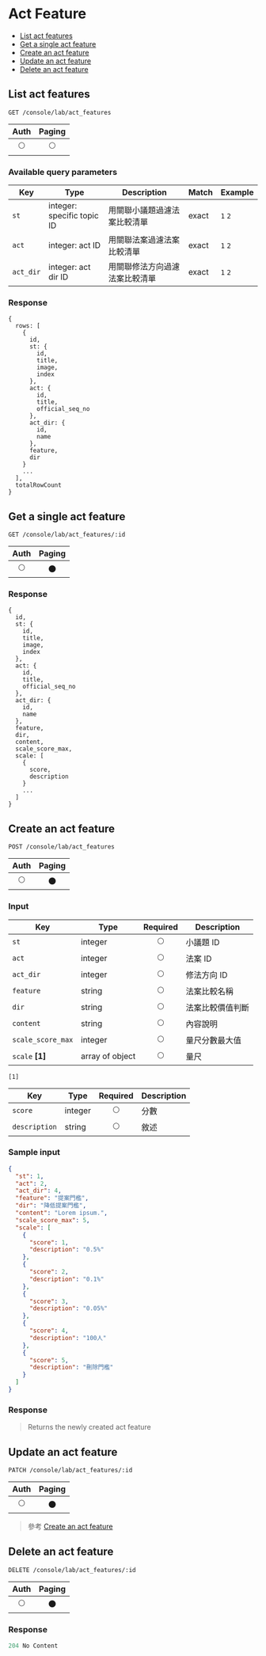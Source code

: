 # Act Feature

- [List act features](#list-act-features)
- [Get a single act feature](#get-a-single-act-feature)
- [Create an act feature](#create-an-act-feature)
- [Update an act feature](#update-an-act-feature)
- [Delete an act feature](#delete-an-act-feature)

## List act features
```
GET /console/lab/act_features
```

| Auth | Paging |
| :---: | :---: |
| 🌕 | 🌕 |

### Available query parameters

| Key | Type | Description | Match | Example |
| --- | --- | --- | --- | --- |
| `st` | integer: specific topic ID | 用關聯小議題過濾法案比較清單 | exact | `1` `2` |
| `act` | integer: act ID | 用關聯法案過濾法案比較清單 | exact | `1` `2` |
| `act_dir` | integer: act dir ID | 用關聯修法方向過濾法案比較清單 | exact | `1` `2` |

### Response
```
{
  rows: [
    {
      id,
      st: {
        id,
        title,
        image,
        index
      },
      act: {
        id,
        title,
        official_seq_no
      },
      act_dir: {
        id,
        name
      },
      feature,
      dir
    }
    ...
  ],
  totalRowCount
}
```

## Get a single act feature
```
GET /console/lab/act_features/:id
```

| Auth | Paging |
| :---: | :---: |
| 🌕 | 🌑 |

### Response
```
{
  id,
  st: {
    id,
    title,
    image,
    index
  },
  act: {
    id,
    title,
    official_seq_no
  },
  act_dir: {
    id,
    name
  },
  feature,
  dir,
  content,
  scale_score_max,
  scale: [
    {
      score,
      description
    }
    ...
  ]
}
```

## Create an act feature
```
POST /console/lab/act_features
```

| Auth | Paging |
| :---: | :---: |
| 🌕 | 🌑 |

### Input

| Key | Type | Required | Description |
| --- | --- | :---: | --- |
| `st` | integer | 🌕 | 小議題 ID |
| `act` | integer | 🌕 | 法案 ID |
| `act_dir` | integer | 🌕 | 修法方向 ID |
| `feature` | string | 🌕 | 法案比較名稱 |
| `dir` | string | 🌕 | 法案比較價值判斷 |
| `content` | string | 🌕 | 內容說明 |
| `scale_score_max` | integer | 🌕 | 量尺分數最大值 |
| `scale` **[1]** | array of object | 🌕 | 量尺 |

`[1]`

| Key | Type | Required | Description |
| --- | --- | :---: | --- |
| `score` | integer | 🌕 | 分數 |
| `description` | string | 🌕 | 敘述 |

### Sample input
```json
{
  "st": 1,
  "act": 2,
  "act_dir": 4,
  "feature": "提案門檻",
  "dir": "降低提案門檻",
  "content": "Lorem ipsum.",
  "scale_score_max": 5,
  "scale": [
    {
      "score": 1,
      "description": "0.5%"
    },
    {
      "score": 2,
      "description": "0.1%"
    },
    {
      "score": 3,
      "description": "0.05%"
    },
    {
      "score": 4,
      "description": "100人"
    },
    {
      "score": 5,
      "description": "刪除門檻"
    }
  ]
}
```

### Response
> Returns the newly created act feature

## Update an act feature
```
PATCH /console/lab/act_features/:id
```

| Auth | Paging |
| :---: | :---: |
| 🌕 | 🌑 |

> 參考 [Create an act feature](#create-an-act-feature)

## Delete an act feature
```
DELETE /console/lab/act_features/:id
```

| Auth | Paging |
| :---: | :---: |
| 🌕 | 🌑 |

### Response
```javascript
204 No Content
```
